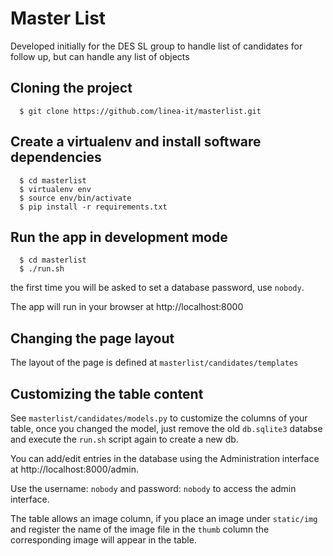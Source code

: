 # Master List

Developed initially for the DES SL group to handle list of candidates for follow up, but can handle any list of objects

## Cloning the project

```
  $ git clone https://github.com/linea-it/masterlist.git
```

## Create a virtualenv and install software dependencies
```
  $ cd masterlist
  $ virtualenv env
  $ source env/bin/activate
  $ pip install -r requirements.txt
```

## Run the app in development mode
```
  $ cd masterlist
  $ ./run.sh
```

the first time you will be asked to set a database password, use ```nobody```.


The app will run in your browser at http://localhost:8000

## Changing the page layout
The layout of the page is defined at ```masterlist/candidates/templates```

## Customizing the table content
See ```masterlist/candidates/models.py``` to customize the columns of your table, once you changed the model, just
remove the old ```db.sqlite3``` databse and execute the ```run.sh``` script again to create a new db.

You can add/edit entries in the database using the Administration interface at http://localhost:8000/admin.

Use the username: ```nobody``` and password: ```nobody``` to access the admin interface.

The table allows an image column, if you place an image under ```static/img``` and register the name of
the image file in the ```thumb``` column the corresponding image will appear in the table.

